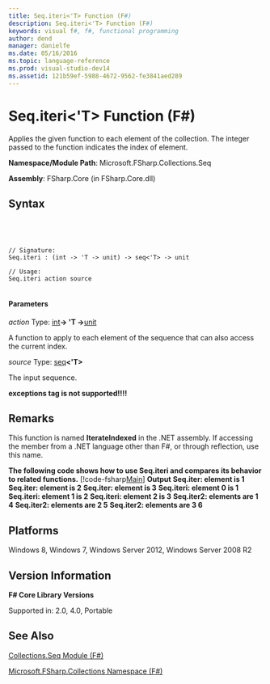 ```yaml
---
title: Seq.iteri<'T> Function (F#)
description: Seq.iteri<'T> Function (F#)
keywords: visual f#, f#, functional programming
author: dend
manager: danielfe
ms.date: 05/16/2016
ms.topic: language-reference
ms.prod: visual-studio-dev14
ms.assetid: 121b59ef-5988-4672-9562-fe3841aed289 
---
```


# Seq.iteri<'T> Function (F#)

Applies the given function to each element of the collection. The integer passed to the function indicates the index of element.

**Namespace/Module Path**: Microsoft.FSharp.Collections.Seq

**Assembly**: FSharp.Core (in FSharp.Core.dll)


## Syntax



```




// Signature:
Seq.iteri : (int -> 'T -> unit) -> seq<'T> -> unit

// Usage:
Seq.iteri action source


```





#### Parameters
*action*
Type: [int](http://msdn.microsoft.com/en-us/library/025d5455-3622-4ea5-9573-3ecbd4ee1375)**-&gt; 'T -&gt;**[unit](http://msdn.microsoft.com/en-us/library/00b837c2-6c8a-483a-87d3-0479c64037a7)


A function to apply to each element of the sequence that can also access the current index.


*source*
Type: [seq](http://msdn.microsoft.com/en-us/library/2f0c87c6-8a0d-4d33-92a6-10d1d037ce75)**&lt;'T&gt;**


The input sequence.



**exceptions tag is not supported!!!!**

## Remarks
This function is named **IterateIndexed** in the .NET assembly. If accessing the member from a .NET language other than F#, or through reflection, use this name.

**The following code shows how to use Seq.iteri and compares its behavior to related functions.**
[!code-fsharp[Main](snippets/fssequences/snippet43.fs)]
**Output**
**Seq.iter: element is 1**
**Seq.iter: element is 2**
**Seq.iter: element is 3**
**Seq.iteri: element 0 is 1**
**Seq.iteri: element 1 is 2**
**Seq.iteri: element 2 is 3**
**Seq.iter2: elements are 1 4**
**Seq.iter2: elements are 2 5**
**Seq.iter2: elements are 3 6**
## Platforms
Windows 8, Windows 7, Windows Server 2012, Windows Server 2008 R2


## Version Information
**F# Core Library Versions**

Supported in: 2.0, 4.0, Portable




## See Also
[Collections.Seq Module &#40;F&#35;&#41;](Collections.Seq-Module-%5BFSharp%5D.md)

[Microsoft.FSharp.Collections Namespace &#40;F&#35;&#41;](Microsoft.FSharp.Collections-Namespace-%5BFSharp%5D.md)

